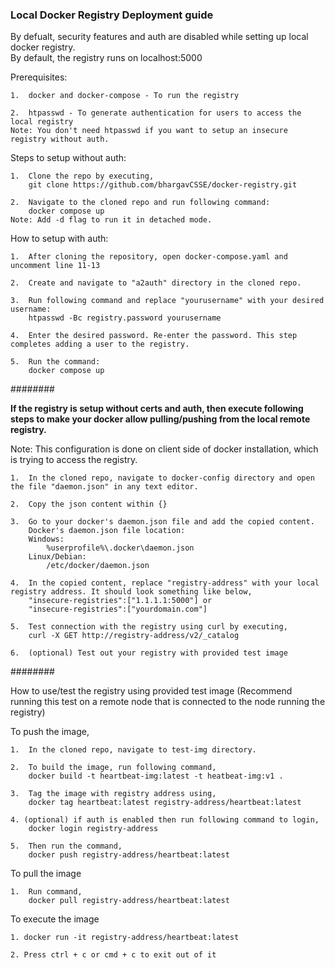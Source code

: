 ### Local Docker Registry Deployment guide

By defualt, security features and auth are disabled while setting up local docker registry. <br>
By default, the registry runs on localhost:5000

Prerequisites: <br>

    1.  docker and docker-compose - To run the registry
    
    2.  htpasswd - To generate authentication for users to access the local registry
    Note: You don't need htpasswd if you want to setup an insecure registry without auth.

Steps to setup without auth: <br>

    1.  Clone the repo by executing,
        git clone https://github.com/bhargavCSSE/docker-registry.git
    
    2.  Navigate to the cloned repo and run following command:
        docker compose up
    Note: Add -d flag to run it in detached mode.
    
How to setup with auth: <br>
    
    1.  After cloning the repository, open docker-compose.yaml and uncomment line 11-13

    2.  Create and navigate to "a2auth" directory in the cloned repo.
    
    3.  Run following command and replace "yourusername" with your desired username:
        htpasswd -Bc registry.password yourusername
    
    4.  Enter the desired password. Re-enter the password. This step completes adding a user to the registry.
    
    5.  Run the command: 
        docker compose up

######## <br>

**If the registry is setup without certs and auth, then execute following steps to make your docker allow pulling/pushing from the local remote registry.**

Note: This configuration is done on client side of docker installation, which is trying to access the registry.

    1.  In the cloned repo, navigate to docker-config directory and open the file "daemon.json" in any text editor.

    2.  Copy the json content within {}

    3.  Go to your docker's daemon.json file and add the copied content.
        Docker's daemon.json file location:
        Windows: 
            %userprofile%\.docker\daemon.json
        Linux/Debian: 
            /etc/docker/daemon.json

    4.  In the copied content, replace "registry-address" with your local registry address. It should look something like below,
        "insecure-registries":["1.1.1.1:5000"] or
        "insecure-registries":["yourdomain.com"]
    
    5.  Test connection with the registry using curl by executing,
        curl -X GET http://registry-address/v2/_catalog

    6.  (optional) Test out your registry with provided test image

######## <br>

How to use/test the registry using provided test image
(Recommend running this test on a remote node that is connected to the node running the registry)

To push the image,

    1.  In the cloned repo, navigate to test-img directory.

    2.  To build the image, run following command,
        docker build -t heartbeat-img:latest -t heatbeat-img:v1 .

    3.  Tag the image with registry address using,
        docker tag heartbeat:latest registry-address/heartbeat:latest
    
    4. (optional) if auth is enabled then run following command to login,
        docker login registry-address

    5.  Then run the command,
        docker push registry-address/heartbeat:latest

To pull the image

    1.  Run command,
        docker pull registry-address/heartbeat:latest

To execute the image

    1. docker run -it registry-address/heartbeat:latest

    2. Press ctrl + c or cmd + c to exit out of it
